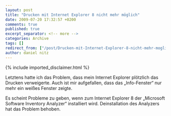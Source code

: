 ```yaml
---
layout: post
title: "Drucken mit Internet Explorer 8 nicht mehr möglich"
date: 2009-07-20 17:32:57 +0200
comments: true
published: true
excerpt_separator: <!-- more -->
categories: Archive
tags: []
redirect_from: ["/post/Drucken-mit-Internet-Explorer-8-nicht-mehr-moglich", "/post/drucken-mit-internet-explorer-8-nicht-mehr-moglich"]
author: daniel nitz
---
```

<!-- more -->
{% include imported_disclaimer.html %}
<p>Letztens hatte ich das Problem, dass mein Internet Explorer plötzlich das Drucken verweigerte. Auch ist mir aufgefallen, dass das „Info-Fenster“ nur mehr ein weißes Fenster zeigte. </p>  <p>Es scheint Probleme zu geben, wenn zum Internet Explorer 8 der „Microsoft Software Inventory Analyzer“ installiert wird. Deinstallation des Analyzers hat das Problem behoben. </p>
